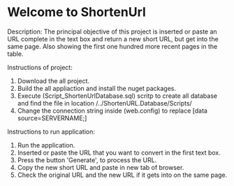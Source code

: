 # Welcome to ShortenUrl

Description: The principal objective of this project is inserted or paste an URL complete in the text box and return a new short URL, but get into the same page. Also showing the first one hundred more recent pages in the table.

Instructions of project:
1. Download the all project.
2. Build the all appliaction and install the nuget packages.
3. Execute (Script_ShortenUrlDatabase.sql) scritp to create all database and find the file in location /../ShortenURL.Database/Scripts/
4. Change the connection string inside (web.config) to replace [data source=SERVERNAME;]

Instructions to run application:
1. Run the application.
2. Inserted or paste the URL that you want to convert in the first text box.
3. Press the button 'Generate', to process the URL.
4. Copy the new short URL and paste in new tab of browser.
5. Check the original URL and the new URL if it gets into on the same page.
